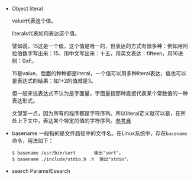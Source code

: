 - Object literal 

  value代表这个值。

  literals代表如何表达这个值。

  譬如说，15这是一个值，这个值是唯一的，但表达的方式有很多种：例如用阿拉伯数字写出来：15，用中文写出来：十五，用英文表达：fifteen，用16进制：0xF。

  15是value，后面的种种都是literal，一个值可以用多种literal表达，值也可以是表达式的结果：如1+2的值就是3。

  但一般来说表达式不认为是字面量，字面量指那种直接代表某个常数值的一种表达形式。

  文邹邹一点，因为所有的程序都是字符序列。所以literal定义就可以是，在所处上下文中，表达某个特定的值的字符序列。[参考自](https://www.zhihu.com/question/21502764/answer/18433806
  )

- basename
  一般指的是文件路径中的文件名。在Linux系统中，存在`basename`命令，用法如下：

  ```shell
  $ basename /usr/bin/sort       输出"sort"。
  $ basename ./include/stdio.h .h  输出"stdio"。
  ```

- search Params和search



  

  

  

  

  

   